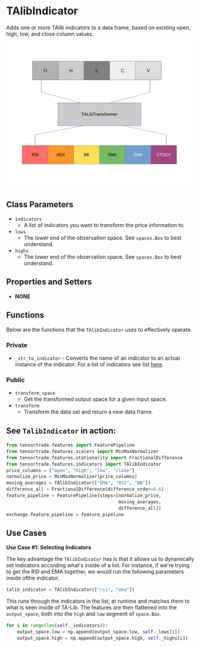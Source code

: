 # TAlibIndicator
Adds one or more TAlib indicators to a data frame, based on existing open, high, low, and close column values.


![TalibIndicator](../../../_static/images/talib_transform.png)


## Class Parameters
* `indicators`
  * A list of indicators you want to transform the price information to.
* `lows` 
  * The lower end of the observation space. See `spaces.Box` to best understand.
* `highs`
  * The lower end of the observation space. See `spaces.Box` to best understand.

## Properties and Setters

* **NONE**



## Functions

Below are the functions that the `TAlibIndicator` uses to effectively operate. 

### Private
* `_str_to_indicator` - Converts the name of an indicator to an actual instance of the indicator. For a list of indicators see list [here](http://mrjbq7.github.io/ta-lib/).

### Public

* `transform_space`
  * Get the transformed output space for a given input space.
* `transform`
  * Transform the data set and return a new data frame.



## See `TalibIndicator` in action:

```py
from tensortrade.features import FeaturePipeline
from tensortrade.features.scalers import MinMaxNormalizer
from tensortrade.features.stationarity import FractionalDifference
from tensortrade.features.indicators import TAlibIndicator
price_columns = ["open", "high", "low", "close"]
normalize_price = MinMaxNormalizer(price_columns)
moving_averages = TAlibIndicator(["EMA", "RSI", "BB"])
difference_all = FractionalDifference(difference_order=0.6)
feature_pipeline = FeaturePipeline(steps=[normalize_price,
                                          moving_averages,
                                          difference_all])
exchange.feature_pipeline = feature_pipeline
```


## Use Cases

**Use Case #1: Selecting Indicators**

The key advantage the `TAlibIndicator` has is that it allows us to dynamically set indicators according what's inside of a list. For instance, if we're trying to get the RSI and EMA together, we would run the following parameters inside ofthe indicator.

```py
talib_indicator = TAlibIndicator(["rsi", "ema"])
```

This runs through the indicators in the list, at runtime and matches them to what is seen inside of TA-Lib. The features are then flattened into the `output_space`, both into the `high` and `low` segment of `space.Box`.


```py
for i in range(len(self._indicators)):
    output_space.low = np.append(output_space.low, self._lows[i])
    output_space.high = np.append(output_space.high, self._highs[i])
```